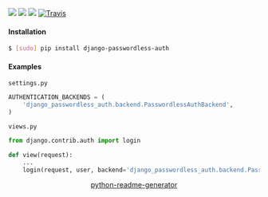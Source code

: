 <!--
https://pypi.org/project/readme-generator/
https://pypi.org/project/python-readme-generator/
-->

[![](https://img.shields.io/pypi/pyversions/django-passwordless-auth.svg?longCache=True)](https://pypi.org/project/django-passwordless-auth/)
[![](https://img.shields.io/pypi/v/django-passwordless-auth.svg?maxAge=3600)](https://pypi.org/project/django-passwordless-auth/)
[![](https://img.shields.io/badge/License-Unlicense-blue.svg?longCache=True)](https://unlicense.org/)
[![Travis](https://api.travis-ci.org/andrewp-as-is/django-passwordless-auth.py.svg?branch=master)](https://travis-ci.org/andrewp-as-is/django-passwordless-auth.py/)

#### Installation
```bash
$ [sudo] pip install django-passwordless-auth
```

#### Examples
`settings.py`
```python
AUTHENTICATION_BACKENDS = (
    'django_passwordless_auth.backend.PasswordlessAuthBackend',
)
```

`views.py`
```python
from django.contrib.auth import login

def view(request):
    ...
    login(request, user, backend='django_passwordless_auth.backend.PasswordlessAuthBackend')
```

<p align="center">
    <a href="https://pypi.org/project/python-readme-generator/">python-readme-generator</a>
</p>